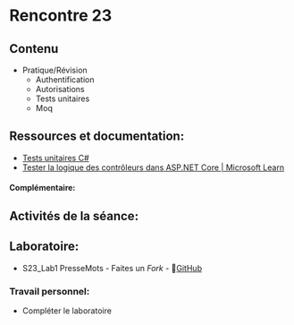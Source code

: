 # Rencontre 23

## Contenu
- Pratique/Révision
    - Authentification
    - Autorisations
    - Tests unitaires 
    - Moq 

## Ressources et documentation: 
- [Tests unitaires C#](https://docs.microsoft.com/en-us/dotnet/core/testing/unit-testing-with-dotnet-test)
- [Tester la logique des contrôleurs dans ASP.NET Core | Microsoft Learn](https://learn.microsoft.com/fr-fr/aspnet/core/mvc/controllers/testing?view=aspnetcore-6.0)

#### Complémentaire: 

## Activités de la séance: 
## Laboratoire: 
- S23_Lab1 PresseMots - Faites un *Fork* - 🔗[GitHub](BRISE)

### Travail personnel: 
- Compléter le laboratoire